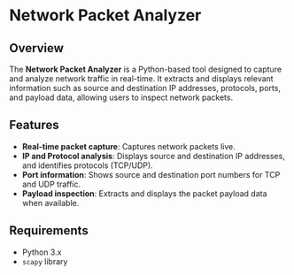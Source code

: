 # Network Packet Analyzer

## Overview

The **Network Packet Analyzer** is a Python-based tool designed to capture and analyze network traffic in real-time. It extracts and displays relevant information such as source and destination IP addresses, protocols, ports, and payload data, allowing users to inspect network packets.

## Features

- **Real-time packet capture**: Captures network packets live.
- **IP and Protocol analysis**: Displays source and destination IP addresses, and identifies protocols (TCP/UDP).
- **Port information**: Shows source and destination port numbers for TCP and UDP traffic.
- **Payload inspection**: Extracts and displays the packet payload data when available.

## Requirements

- Python 3.x
- `scapy` library
